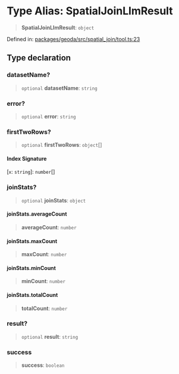# Type Alias: SpatialJoinLlmResult

> **SpatialJoinLlmResult**: `object`

Defined in: [packages/geoda/src/spatial\_join/tool.ts:23](https://github.com/GeoDaCenter/openassistant/blob/2c7e2a603db0fcbd6603996e5ea15006191c5f7f/packages/geoda/src/spatial_join/tool.ts#L23)

## Type declaration

### datasetName?

> `optional` **datasetName**: `string`

### error?

> `optional` **error**: `string`

### firstTwoRows?

> `optional` **firstTwoRows**: `object`[]

#### Index Signature

\[`x`: `string`\]: `number`[]

### joinStats?

> `optional` **joinStats**: `object`

#### joinStats.averageCount

> **averageCount**: `number`

#### joinStats.maxCount

> **maxCount**: `number`

#### joinStats.minCount

> **minCount**: `number`

#### joinStats.totalCount

> **totalCount**: `number`

### result?

> `optional` **result**: `string`

### success

> **success**: `boolean`
